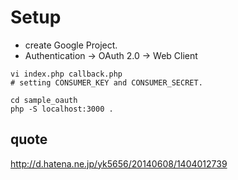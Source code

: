 Setup
====

* create Google Project.
* Authentication -> OAuth 2.0 -> Web Client

```
vi index.php callback.php
# setting CONSUMER_KEY and CONSUMER_SECRET.

cd sample_oauth
php -S localhost:3000 .
```

quote
-----
http://d.hatena.ne.jp/yk5656/20140608/1404012739

